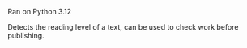 Ran on Python 3.12

Detects the reading level of a text, can be used to check work before publishing.
